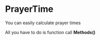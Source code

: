 # PrayerTime
<p>You can easily calculate prayer times <br>

All you have to do is function call **Methods()**</p>
